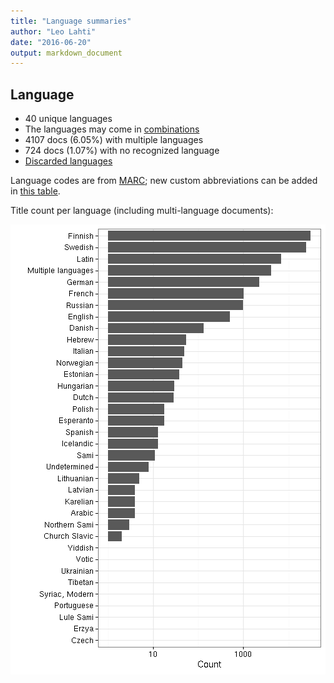 ```yaml
---
title: "Language summaries"
author: "Leo Lahti"
date: "2016-06-20"
output: markdown_document
---
```


## Language

 * 40 unique languages
 * The languages may come in [combinations](output.tables/language_conversions.csv)
 * 4107 docs (6.05%) with multiple languages
 * 724 docs (1.07%) with no recognized language 
 * [Discarded languages](output.tables/language_discarded.csv)

Language codes are from [MARC](http://www.loc.gov/marc/languages/language_code.html); new custom abbreviations can be added in [this table](https://github.com/rOpenGov/bibliographica/blob/master/inst/extdata/language_abbreviations.csv).

Title count per language (including multi-language documents):

![plot of chunk summarylang](figure/summarylang-1.png)

